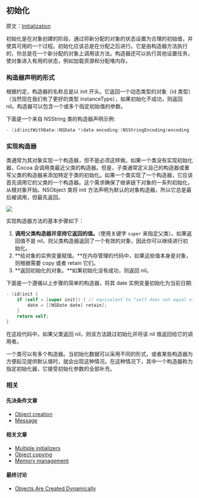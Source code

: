 ## 初始化

原文：[Initialization](https://developer.apple.com/library/archive/documentation/General/Conceptual/DevPedia-CocoaCore/Initialization.html#//apple_ref/doc/uid/TP40008195-CH21-SW1)

初始化是在对象创建的阶段，通过将新分配的对象的状态设置为合理的初始值，并使其可用的一个过程。初始化应该总是在分配之后进行。它是由构造器方法执行的，你总是在一个新分配的对象上调用该方法。构造器还可以执行其他设置任务，使对象进入有用的状态，例如加载资源和分配堆内存。

### 构造器声明的形式

根据约定，构造器的名称总是以 init 开头。它返回一个动态类型的对象（id 类型）（当然现在我们有了更好的类型 instanceType），如果初始化不成功，则返回 nil。构造器可以包含一个或多个指定初始值的参数。 

下面是一个来自 NSString 类的构造器声明示例:

```objectivec
- (id)initWithData:(NSData *)data encoding:(NSStringEncoding)encoding
```

### 实现构造器

类通常为其对象实现一个构造器，但不是必须这样做。如果一个类没有实现初始化器，Cocoa 会调用类最近父类的构造器。但是，子类通常定义自己的构造器或重写父类的构造器来添加特定于类的初始化。如果一个类实现了一个构造器，它应该首先调用它的父类的一个构造器。这个需求确保了继承链下对象的一系列初始化，从根对象开始。NSObject 类将 init 方法声明为默认的对象构造器，所以它总是最后被调用，但最先返回。

![](https://gitee.com/junteng/images/raw/master/img/20220104094134.png)

实现构造器方法的基本步骤如下：

1. **调用父类构造器并坚持它返回的值。**（使用关键字 `super` 来指定父类）。如果返回值不是 nil，则父类构造器返回了一个有效的对象，因此你可以继续进行初始化。
2. **给对象的实例变量赋值。**在内存管理的代码中，如果这些值本身是对象，则根据需要 copy 或者 retain 它们。
3. **返回初始化的对象。**如果初始化没有成功，则返回 nil。

下面是一个遵循以上步骤的简单的构造器，将其 date 实例变量初始化为当前日期:

```objectivec
- (id)init {
    if (self = [super init]) { // equivalent to "self does not equal nil"
        date = [[NSDate date] retain];
    }
    return self;
}
```

在这段代码中，如果父类返回 nil，则该方法跳过初始化并将该 nil 值返回给它的调用者。

一个类可以有多个构造器。当初始化数据可以采用不同的形式，或者某些构造器为方便起见提供默认值时，就会出现这种情况。在这种情况下，其中一个构造器称为指定初始化器，它接受初始化参数的全部补充。

### 相关

#### 先决条件文章

* [Object creation](https://developer.apple.com/library/archive/documentation/General/Conceptual/DevPedia-CocoaCore/ObjectCreation.html#//apple_ref/doc/uid/TP40008195-CH39-SW1)
* [Message](https://developer.apple.com/library/archive/documentation/General/Conceptual/DevPedia-CocoaCore/Message.html#//apple_ref/doc/uid/TP40008195-CH59-SW1)

#### 相关文章

- [Multiple initializers](https://developer.apple.com/library/archive/documentation/General/Conceptual/DevPedia-CocoaCore/MultipleInitializers.html#//apple_ref/doc/uid/TP40008195-CH33-SW1)
- [Object copying](https://developer.apple.com/library/archive/documentation/General/Conceptual/DevPedia-CocoaCore/ObjectCopying.html#//apple_ref/doc/uid/TP40008195-CH38-SW1)
- [Memory management](https://developer.apple.com/library/archive/documentation/General/Conceptual/DevPedia-CocoaCore/MemoryManagement.html#//apple_ref/doc/uid/TP40008195-CH27-SW1)

#### 最终讨论

* [Objects Are Created Dynamically](https://developer.apple.com/library/archive/documentation/Cocoa/Conceptual/ProgrammingWithObjectiveC/WorkingwithObjects/WorkingwithObjects.html#//apple_ref/doc/uid/TP40011210-CH4-SW7)
